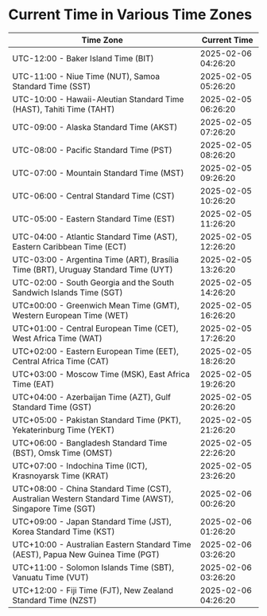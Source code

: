 # Current Time in Various Time Zones

| Time Zone | Current Time |
|-----------|--------------|
| UTC-12:00 - Baker Island Time (BIT) | 2025-02-06 04:26:20 |
| UTC-11:00 - Niue Time (NUT), Samoa Standard Time (SST) | 2025-02-05 05:26:20 |
| UTC-10:00 - Hawaii-Aleutian Standard Time (HAST), Tahiti Time (TAHT) | 2025-02-05 06:26:20 |
| UTC-09:00 - Alaska Standard Time (AKST) | 2025-02-05 07:26:20 |
| UTC-08:00 - Pacific Standard Time (PST) | 2025-02-05 08:26:20 |
| UTC-07:00 - Mountain Standard Time (MST) | 2025-02-05 09:26:20 |
| UTC-06:00 - Central Standard Time (CST) | 2025-02-05 10:26:20 |
| UTC-05:00 - Eastern Standard Time (EST) | 2025-02-05 11:26:20 |
| UTC-04:00 - Atlantic Standard Time (AST), Eastern Caribbean Time (ECT) | 2025-02-05 12:26:20 |
| UTC-03:00 - Argentina Time (ART), Brasília Time (BRT), Uruguay Standard Time (UYT) | 2025-02-05 13:26:20 |
| UTC-02:00 - South Georgia and the South Sandwich Islands Time (SGT) | 2025-02-05 14:26:20 |
| UTC±00:00 - Greenwich Mean Time (GMT), Western European Time (WET) | 2025-02-05 16:26:20 |
| UTC+01:00 - Central European Time (CET), West Africa Time (WAT) | 2025-02-05 17:26:20 |
| UTC+02:00 - Eastern European Time (EET), Central Africa Time (CAT) | 2025-02-05 18:26:20 |
| UTC+03:00 - Moscow Time (MSK), East Africa Time (EAT) | 2025-02-05 19:26:20 |
| UTC+04:00 - Azerbaijan Time (AZT), Gulf Standard Time (GST) | 2025-02-05 20:26:20 |
| UTC+05:00 - Pakistan Standard Time (PKT), Yekaterinburg Time (YEKT) | 2025-02-05 21:26:20 |
| UTC+06:00 - Bangladesh Standard Time (BST), Omsk Time (OMST) | 2025-02-05 22:26:20 |
| UTC+07:00 - Indochina Time (ICT), Krasnoyarsk Time (KRAT) | 2025-02-05 23:26:20 |
| UTC+08:00 - China Standard Time (CST), Australian Western Standard Time (AWST), Singapore Time (SGT) | 2025-02-06 00:26:20 |
| UTC+09:00 - Japan Standard Time (JST), Korea Standard Time (KST) | 2025-02-06 01:26:20 |
| UTC+10:00 - Australian Eastern Standard Time (AEST), Papua New Guinea Time (PGT) | 2025-02-06 03:26:20 |
| UTC+11:00 - Solomon Islands Time (SBT), Vanuatu Time (VUT) | 2025-02-06 03:26:20 |
| UTC+12:00 - Fiji Time (FJT), New Zealand Standard Time (NZST) | 2025-02-06 04:26:20 |
